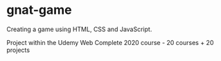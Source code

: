 # gnat-game

Creating a game using HTML, CSS and JavaScript.

Project within the Udemy Web Complete 2020 course - 20 courses + 20 projects
